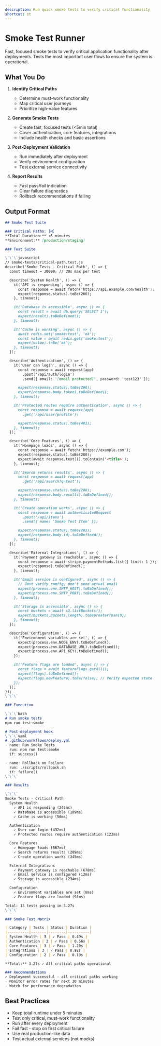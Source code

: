```yaml
---
description: Run quick smoke tests to verify critical functionality
shortcut: st
---
```


# Smoke Test Runner

Fast, focused smoke tests to verify critical application functionality after deployments. Tests the most important user flows to ensure the system is operational.

## What You Do

1. **Identify Critical Paths**
   - Determine must-work functionality
   - Map critical user journeys
   - Prioritize high-value features

2. **Generate Smoke Tests**
   - Create fast, focused tests (<5min total)
   - Cover authentication, core features, integrations
   - Include health checks and basic assertions

3. **Post-Deployment Validation**
   - Run immediately after deployment
   - Verify environment configuration
   - Test external service connectivity

4. **Report Results**
   - Fast pass/fail indication
   - Clear failure diagnostics
   - Rollback recommendations if failing

## Output Format

```markdown
## Smoke Test Suite

### Critical Paths: [N]
**Total Duration:** <5 minutes
**Environment:** [production/staging]

### Test Suite

\`\`\`javascript
// smoke-tests/critical-path.test.js
describe('Smoke Tests - Critical Path', () => {
  const timeout = 30000; // 30s max per test

  describe('System Health', () => {
    it('API is responding', async () => {
      const response = await fetch('https://api.example.com/health');
      expect(response.status).toBe(200);
    }, timeout);

    it('Database is accessible', async () => {
      const result = await db.query('SELECT 1');
      expect(result).toBeDefined();
    }, timeout);

    it('Cache is working', async () => {
      await redis.set('smoke:test', 'ok');
      const value = await redis.get('smoke:test');
      expect(value).toBe('ok');
    }, timeout);
  });

  describe('Authentication', () => {
    it('User can login', async () => {
      const response = await request(app)
        .post('/api/auth/login')
        .send({ email: '[email protected]', password: 'test123' });

      expect(response.status).toBe(200);
      expect(response.body.token).toBeDefined();
    }, timeout);

    it('Protected routes require authentication', async () => {
      const response = await request(app)
        .get('/api/user/profile');

      expect(response.status).toBe(401);
    }, timeout);
  });

  describe('Core Features', () => {
    it('Homepage loads', async () => {
      const response = await fetch('https://example.com');
      expect(response.status).toBe(200);
      expect(await response.text()).toContain('<title>');
    }, timeout);

    it('Search returns results', async () => {
      const response = await request(app)
        .get('/api/search?q=test');

      expect(response.status).toBe(200);
      expect(response.body.results).toBeDefined();
    }, timeout);

    it('Create operation works', async () => {
      const response = await authenticatedRequest
        .post('/api/items')
        .send({ name: 'Smoke Test Item' });

      expect(response.status).toBe(201);
      expect(response.body.id).toBeDefined();
    }, timeout);
  });

  describe('External Integrations', () => {
    it('Payment gateway is reachable', async () => {
      const response = await stripe.paymentMethods.list({ limit: 1 });
      expect(response).toBeDefined();
    }, timeout);

    it('Email service is configured', async () => {
      // Just verify config, don't send actual email
      expect(process.env.SMTP_HOST).toBeDefined();
      expect(process.env.SMTP_PORT).toBeDefined();
    }, timeout);

    it('Storage is accessible', async () => {
      const buckets = await s3.listBuckets();
      expect(buckets.Buckets.length).toBeGreaterThan(0);
    }, timeout);
  });

  describe('Configuration', () => {
    it('Environment variables are set', () => {
      expect(process.env.NODE_ENV).toBeDefined();
      expect(process.env.DATABASE_URL).toBeDefined();
      expect(process.env.API_KEY).toBeDefined();
    });

    it('Feature flags are loaded', async () => {
      const flags = await featureFlags.getAll();
      expect(flags).toBeDefined();
      expect(flags.newFeature).toBe(false); // Verify expected state
    });
  });
});
\`\`\`

### Execution

\`\`\`bash
# Run smoke tests
npm run test:smoke

# Post-deployment hook
\`\`\`yaml
# .github/workflows/deploy.yml
- name: Run Smoke Tests
  run: npm run test:smoke
  if: success()

- name: Rollback on Failure
  run: ./scripts/rollback.sh
  if: failure()
\`\`\`

### Results

\`\`\`
Smoke Tests - Critical Path
  System Health
    ✓ API is responding (245ms)
    ✓ Database is accessible (189ms)
    ✓ Cache is working (56ms)

  Authentication
    ✓ User can login (432ms)
    ✓ Protected routes require authentication (123ms)

  Core Features
    ✓ Homepage loads (567ms)
    ✓ Search returns results (289ms)
    ✓ Create operation works (345ms)

  External Integrations
    ✓ Payment gateway is reachable (678ms)
    ✓ Email service is configured (12ms)
    ✓ Storage is accessible (234ms)

  Configuration
    ✓ Environment variables are set (8ms)
    ✓ Feature flags are loaded (91ms)

Total: 13 tests passing in 3.27s
\`\`\`

### Smoke Test Matrix

| Category | Tests | Status | Duration |
|----------|-------|--------|----------|
| System Health | 3 | ✓ Pass | 0.49s |
| Authentication | 2 | ✓ Pass | 0.56s |
| Core Features | 3 | ✓ Pass | 1.20s |
| Integrations | 3 | ✓ Pass | 0.92s |
| Configuration | 2 | ✓ Pass | 0.10s |

**Total:** 3.27s ✓ All critical paths operational

### Recommendations
✓ Deployment successful - all critical paths working
- Monitor error rates for next 30 minutes
- Watch for performance degradation
```

## Best Practices

- Keep total runtime under 5 minutes
- Test only critical, must-work functionality
- Run after every deployment
- Fail fast - stop on first critical failure
- Use real production-like data
- Test actual external services (not mocks)
